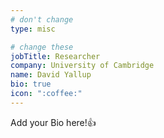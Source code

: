 ```yaml
---
# don't change
type: misc

# change these
jobTitle: Researcher
company: University of Cambridge
name: David Yallup
bio: true
icon: ":coffee:"
---
```


Add your Bio here!:+1: